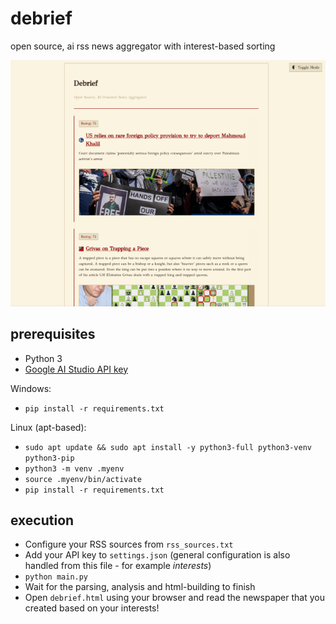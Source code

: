 # debrief
open source, ai rss news aggregator with interest-based sorting

![usage example](style/screenshot.png)

## prerequisites

- Python 3
- [Google AI Studio API key](https://aistudio.google.com/apikey)

Windows:

- `pip install -r requirements.txt`

Linux (apt-based):

- `sudo apt update && sudo apt install -y python3-full python3-venv python3-pip`
- `python3 -m venv .myenv`
- `source .myenv/bin/activate`
- `pip install -r requirements.txt`

## execution

- Configure your RSS sources from `rss_sources.txt`
- Add your API key to `settings.json` (general configuration is also handled from this file - for example *interests*)
- `python main.py`
- Wait for the parsing, analysis and html-building to finish
- Open `debrief.html` using your browser and read the newspaper that you created based on your interests!
